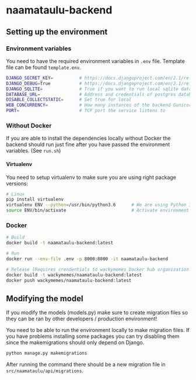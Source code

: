 # naamataulu-backend

## Setting up the environment

### Environment variables

You need to have the required environment variables in `.env` file.
Template file can be found `template.env`.

```bash
DJANGO_SECRET_KEY=          # https://docs.djangoproject.com/en/2.1/ref/settings/#s-secret-key
DJANGO_DEBUG=True           # https://docs.djangoproject.com/en/2.1/ref/settings/#s-debug
DJANGO_SQLITE=              # True if you want to run local sqlite database
DATABASE_URL=               # Address and credentials of postgres database (Found in Heroku settings)
DISABLE_COLLECTSTATIC=      # Set true for local
WEB_CONCURRENCY=            # How many instances of the backend Gunicorn runs (1 is enough for local testing)
PORT=                       # TCP port the service listens to
```

### Without Docker

If you are able to install the dependencies locally without Docker the backend should run just fine after you have passed the environment variables.
(See ```run.sh```)

#### Virtualenv
You need to setup virtualenv to make sure you are using right package versions:

```bash
# Linux
pip install virtualenv                      
virtualenv ENV --python=/usr/bin/python3.6      # We are using Python 3.6
source ENV/bin/activate                         # Activate environment
```

### Docker
```bash
# Build
docker build -t naamataulu-backend:latest

# Run
docker run --env-file .env -p 8000:8000 -it naamataulu-backend

# Release (Requires crendentials to wackymemes Docker hub organization.)
docker build -t wackymemes/naamataulu-backend:latest
docker push wackymemes/naamataulu-backend:latest
```

## Modifying the model

If you modify the models (models.py) make sure to create migration files so they can be ran by other developers / production environment!

You need to be able to run the environment locally to make migration files. If you have problems installing some packages you can try disabling them since the makemigrations should only depend on Django.

```bash
python manage.py makemigrations
```

After running the command there should be a new migration file in ```src/naamataulu/api/migrations```.
